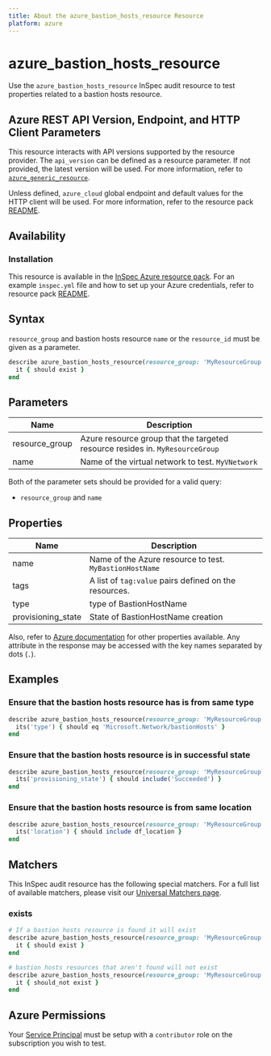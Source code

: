 ```yaml
---
title: About the azure_bastion_hosts_resource Resource
platform: azure
---
```


# azure_bastion_hosts_resource

Use the `azure_bastion_hosts_resource` InSpec audit resource to test properties related to a bastion hosts resource.

## Azure REST API Version, Endpoint, and HTTP Client Parameters

This resource interacts with API versions supported by the resource provider.
The `api_version` can be defined as a resource parameter.
If not provided, the latest version will be used.
For more information, refer to [`azure_generic_resource`](azure_generic_resource.md).

Unless defined, `azure_cloud` global endpoint and default values for the HTTP client will be used.
For more information, refer to the resource pack [README](../../README.md).

## Availability

### Installation

This resource is available in the [InSpec Azure resource pack](https://github.com/inspec/inspec-azure). 
For an example `inspec.yml` file and how to set up your Azure credentials, refer to resource pack [README](../../README.md#Service-Principal).

## Syntax

`resource_group` and bastion hosts resource `name` or the `resource_id` must be given as a parameter.
```ruby
describe azure_bastion_hosts_resource(resource_group: 'MyResourceGroup', name: 'bastion_name') do
  it { should exist }
end
```
## Parameters

| Name                           | Description                                                                      |
|--------------------------------|----------------------------------------------------------------------------------|
| resource_group                 | Azure resource group that the targeted resource resides in. `MyResourceGroup`     |
| name                           | Name of the virtual network to test. `MyVNetwork`                                 |

Both of the parameter sets should be provided for a valid query:
- `resource_group` and `name`


## Properties

| Name                           | Description                                                                      |
|--------------------------------|----------------------------------------------------------------------------------|
| name                           | Name of the Azure resource to test. `MyBastionHostName`                          |
| tags                           | A list of `tag:value` pairs defined on the resources.                            |
| type                           | type of BastionHostName                                                          |
| provisioning_state             | State of BastionHostName creation                                                |

Also, refer to [Azure documentation](https://docs.microsoft.com/en-us/rest/api/virtualnetwork/bastion-hosts/get) for other properties available. 
Any attribute in the response may be accessed with the key names separated by dots (`.`).


## Examples

### Ensure that the bastion hosts resource has is from same type
```ruby
describe azure_bastion_hosts_resource(resource_group: 'MyResourceGroup', name: 'bastion_name') do
  its('type') { should eq 'Microsoft.Network/bastionHosts' }
end
```
### Ensure that the bastion hosts resource is in successful state
```ruby
describe azure_bastion_hosts_resource(resource_group: 'MyResourceGroup', name: 'bastion_name') do
  its('provisioning_state') { should include('Succeeded') }
end
```

### Ensure that the bastion hosts resource is from same location
```ruby
describe azure_bastion_hosts_resource(resource_group: 'MyResourceGroup', name: 'bastion_name') do
  its('location') { should include df_location }
end
```
## Matchers

This InSpec audit resource has the following special matchers. For a full list of available matchers, please visit our [Universal Matchers page](/inspec/matchers/).

### exists
```ruby
# If a bastion hosts resource is found it will exist
describe azure_bastion_hosts_resource(resource_group: 'MyResourceGroup', name: 'MyBastionHostName') do
  it { should exist }
end

# bastion hosts resources that aren't found will not exist
describe azure_bastion_hosts_resource(resource_group: 'MyResourceGroup', name: 'DoesNotExist') do
  it { should_not exist }
end
```

## Azure Permissions

Your [Service Principal](https://docs.microsoft.com/en-us/azure/azure-resource-manager/resource-group-create-service-principal-portal) must be setup with a `contributor` role on the subscription you wish to test.
